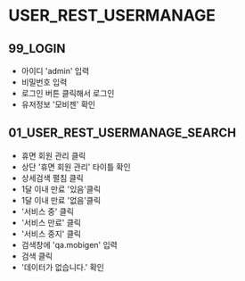 # USER_REST_USERMANAGE

## 99_LOGIN

- 아이디 'admin' 입력
- 비밀번호 입력
- 로그인 버튼 클릭해서 로그인
- 유저정보 '모비젠' 확인

## 01_USER_REST_USERMANAGE_SEARCH

- 휴면 회원 관리 클릭
- 상단 '휴면 회원 관리' 타이틀 확인
- 상세검색 펼침 클릭
- 1달 이내 만료 '있음'클릭
- 1달 이내 만료 '없음'클릭
- '서비스 중' 클릭
- '서비스 만료' 클릭
- '서비스 중지' 클릭
- 검색창에 'qa.mobigen' 입력
- 검색 클릭
- '데이터가 없습니다.' 확인
